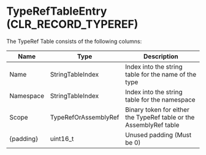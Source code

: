 # TypeRefTableEntry (CLR_RECORD_TYPEREF)
The TypeRef Table consists of the following columns:

| Name      | Type                 | Description  
|-----------|----------------------|------------  
| Name      | StringTableIndex     | Index into the string table for the name of the type
| Namespace | StringTableIndex     | Index into the string table for the namespace
| Scope     | TypeRefOrAssemblyRef | Binary token for either the TypeRef table or the AssemblyRef table
| {padding} | uint16_t             | Unused padding (Must be 0)
